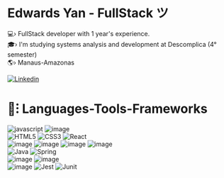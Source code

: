 <h1 >Edwards Yan - FullStack  ツ </h1>
💻› FullStack developer with 1 year's experience. <br>
🎓› I'm studying systems analysis and development at Descomplica (4° semester) <br>
🌎› Manaus-Amazonas<br>

[![Linkedin](https://img.shields.io/badge/LinkedIn-6824a1?style=for-the-badge&logo=linkedin&logoColor=white)](https://www.linkedin.com/in/yan-edwards-03924a23b/) 

<h1 >🧰⁝ Languages-Tools-Frameworks<br></h1>

![javascript](https://img.shields.io/badge/JavaScript-6824a1?style=for-the-badge&logo=javascript&logoColor=white)
![image](https://img.shields.io/badge/TypeScript-4A1A73?style=for-the-badge&logo=typescript&logoColor=white)<br>
![HTML5](https://img.shields.io/badge/html5-6824a1?style=for-the-badge&logo=html5&logoColor=white)
![CSS3](https://img.shields.io/badge/css-4A1A73?style=for-the-badge&logo=css3&logoColor=white)
![React](https://img.shields.io/badge/React-6824a1?style=for-the-badge&logo=react&logoColor=white)<br>
 ![image](https://img.shields.io/badge/Node%20js-6824a1?style=for-the-badge&logo=nodedotjs&logoColor=white)
![image](https://img.shields.io/badge/Express%20js-4A1A73?style=for-the-badge&logo=express&logoColor=white)
![image](https://img.shields.io/badge/nestjs-6824a1?style=for-the-badge&logo=nestjs&logoColor=white)
![image](https://img.shields.io/badge/fastify-4A1A73?style=for-the-badge&logo=fastify&logoColor=white) <br>
![Java](https://img.shields.io/badge/java-6824a1?style=for-the-badge&logo=openjdk&logoColor=white)
![Spring](https://img.shields.io/badge/spring-4A1A73?style=for-the-badge&logo=spring&logoColor=white)<br>
![image](https://img.shields.io/badge/PostgreSQL-6824a1?style=for-the-badge&logo=postgresql&logoColor=white) 
![image](https://img.shields.io/badge/Prisma-4A1A73?style=for-the-badge&logo=Prisma&logoColor=white)<br>
![image](https://img.shields.io/badge/Vite-6824a1?style=for-the-badge&logo=vite&logoColor=white)
![Jest](https://img.shields.io/badge/-jest-4A1A73?style=for-the-badge&logo=jest&logoColor=white)
![Junit](https://img.shields.io/badge/Junit5-6824a1?style=for-the-badge&logo=junit5&logoColor=white)
<br>


